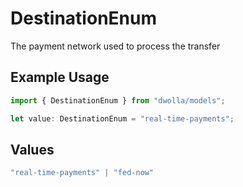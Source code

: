 # DestinationEnum

The payment network used to process the transfer

## Example Usage

```typescript
import { DestinationEnum } from "dwolla/models";

let value: DestinationEnum = "real-time-payments";
```

## Values

```typescript
"real-time-payments" | "fed-now"
```